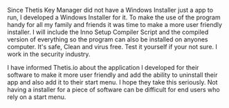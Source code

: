 Since Thetis Key Manager did not have a Windows Installer just a app to run, I developed a Windows Installer for it.
To make the use of the program handy for all my family and friends it was time to make a more user friendly installer.
I will include the Inno Setup Compiler Script and the compiled version of everything so the program can also be installed
on anyones computer. It's safe, Clean and virus free. Test it yourself if your not sure. I work in the security industry. 

I have informed Thetis.io about the application I developed for their software to make it more user friendly and add the 
ability to uninstall their app and also add it to their start menu.  I hope they take this seriously. Not having a installer
for a piece of software can be difficult for end users who rely on a start menu. 

